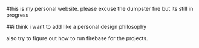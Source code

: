 #this is my personal website. please excuse the dumpster fire but its still in progress


##i think i want to add like a personal design philosophy

also try to figure out how to run firebase for the projects.